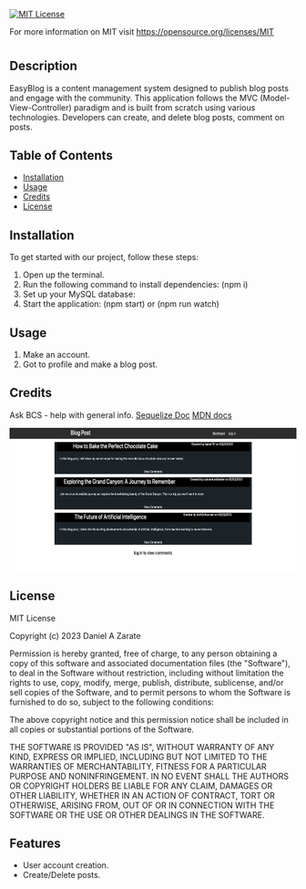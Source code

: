 [![MIT License](https://img.shields.io/badge/License-MIT-blue.svg)](https://opensource.org/licenses/MIT)

For more information on MIT visit https://opensource.org/licenses/MIT
# <EasyBlog>

## Description

EasyBlog is a content management system designed to publish blog posts and engage with the community. This application follows the MVC (Model-View-Controller) paradigm and is built from scratch using various technologies. Developers can create, and delete blog posts, comment on posts.

## Table of Contents

- [Installation](#installation)
- [Usage](#usage)
- [Credits](#credits)
- [License](#license)

## Installation

To get started with our project, follow these steps:

1. Open up the terminal.
2. Run the following command to install dependencies: (npm i)
3. Set up your MySQL database:
4. Start the application: (npm start) or (npm run watch)


## Usage

1. Make an account.
2. Got to profile and make a blog post.

## Credits

Ask BCS - help with general info.
<a href="https://sequelize.org/docs/v6/">Sequelize Doc</a>
<a href="https://developer.mozilla.org/en-US/">MDN docs</a>

<img src="./public/img/website.png" alt="website image" width="600px" height="250px">


## License

MIT License

Copyright (c) 2023 Daniel A Zarate

Permission is hereby granted, free of charge, to any person obtaining a copy
of this software and associated documentation files (the "Software"), to deal
in the Software without restriction, including without limitation the rights
to use, copy, modify, merge, publish, distribute, sublicense, and/or sell
copies of the Software, and to permit persons to whom the Software is
furnished to do so, subject to the following conditions:

The above copyright notice and this permission notice shall be included in all
copies or substantial portions of the Software.

THE SOFTWARE IS PROVIDED "AS IS", WITHOUT WARRANTY OF ANY KIND, EXPRESS OR
IMPLIED, INCLUDING BUT NOT LIMITED TO THE WARRANTIES OF MERCHANTABILITY,
FITNESS FOR A PARTICULAR PURPOSE AND NONINFRINGEMENT. IN NO EVENT SHALL THE
AUTHORS OR COPYRIGHT HOLDERS BE LIABLE FOR ANY CLAIM, DAMAGES OR OTHER
LIABILITY, WHETHER IN AN ACTION OF CONTRACT, TORT OR OTHERWISE, ARISING FROM,
OUT OF OR IN CONNECTION WITH THE SOFTWARE OR THE USE OR OTHER DEALINGS IN THE
SOFTWARE.

## Features

- User account creation.
- Create/Delete posts.
